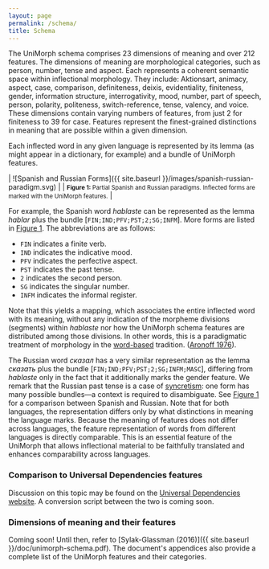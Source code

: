```yaml
---
layout: page
permalink: /schema/
title: Schema
---
```


The UniMorph schema comprises 23 dimensions of meaning and over 212 features. 
The dimensions of meaning are morphological categories, such as person, number, tense and aspect.
Each represents a coherent semantic space within inflectional morphology.
They include:
Aktionsart,
animacy,
aspect,
case,
comparison,
definiteness,
deixis,
evidentiality,
finiteness,
gender,
information structure,
interrogativity,
mood,
number,
part of speech,
person,
polarity,
politeness,
switch-reference,
tense,
valency,
and voice.
These dimensions contain varying numbers of features, from just 2 for finiteness to 39 for case.
Features represent the finest-grained distinctions in meaning that are possible within a given dimension.

Each inflected word in any given language is represented by its
lemma (as might appear in a dictionary, for example) and a
bundle of UniMorph features.

| ![Spanish and Russian Forms]({{ site.baseurl }}/images/spanish-russian-paradigm.svg) |
| <small id="spanish-russian">**Figure 1:** Partial Spanish and Russian paradigms. Inflected forms are marked with the UniMorph features.</small> |

For example, the Spanish word *hablaste* can be represented as the lemma *hablar* plus the bundle [`FIN;IND;PFV;PST;2;SG;INFM`]. More forms are listed in [Figure 1](#spanish-russian). The abbreviations are as follows:

- `FIN` indicates a finite verb.
- `IND` indicates the indicative mood.
- `PFV` indicates the perfective aspect.
- `PST` indicates the past tense.
- `2` indicates the second person.
- `SG` indicates the singular number.
- `INFM` indicates the informal register.

Note that this yields a mapping, which associates the entire inflected word with its meaning, without any indication of the morpheme divisions (segments) within *hablaste* nor how the UniMorph schema features are distributed among those divisions. In other words, this is a paradigmatic treatment of morphology in the [word-based](https://en.wikipedia.org/wiki/Morphology_linguistics#Word-based_morphology) tradition. ([Aronoff 1976](https://mitpress.mit.edu/books/word-formation-generative-grammar)). 

The Russian word *сказал* has a very similar representation as the lemma *сказать* plus the bundle [`FIN;IND;PFV;PST;2;SG;INFM;MASC`], differing from *hablaste* only in the fact that it additionally marks the gender feature.
We remark that the Russian past tense is a case of [syncretism](https://en.wikipedia.org/wiki/Syncretism_linguistics): one form has many possible bundles—a context is required to disambiguate. See [Figure 1](#spanish-russian) for a comparison between Spanish and Russian.
Note that for both languages, the representation differs only by what distinctions in meaning the language marks.
Because the meaning of features does not differ across languages, the feature representation of words from different languages is directly comparable.
This is an essential feature of the UniMorph that allows inflectional material to be faithfully translated and enhances
comparability across languages.

### Comparison to Universal Dependencies features

Discussion on this topic may be found on the [Universal Dependencies website](http://universaldependencies.org/v2/features.html). A conversion script between the two is coming soon.

### Dimensions of meaning and their features

Coming soon! Until then, refer to [Sylak-Glassman (2016)]({{ site.baseurl }}/doc/unimorph-schema.pdf). The document's appendices also provide a complete list of the UniMorph features and their categories.
